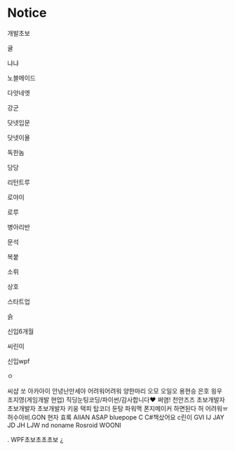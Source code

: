 # Notice


개발초보

귤

냐냐

노블메이드

다앗네엣

강군

닷넷입문

닷넷이욜

독한놈

당당

리턴트루

로야이

로루

병아리반

문석

복붙

소뤼

상호

스타트업

슭

신입6개월

씨린이

신입wpf

ㅇ

씨샵
쏘
아카아이
안녕난만세야
어려워어려워
양한마리
오모
오일오
용현승
은호
읭우
조지영(게임개발 현업)
직딩눈팅코딩/파이썬/감사합니다♥
쩌염!
천안즈즈
초보개발자
초보개발자
초보개발자
키웅
택피
탑코더
둔탕
파워맥
폰지메이커
하면된다
허 어려워ㅠ
허수아비.GON
현자
효록
AIIAN
ASAP
bluepope
C
C#책샀어요
c린이
GVI
IJ
JAY
JD
JH
LJW
nd
noname
Rosroid
WOONI

.
WPF초보초초초보
¿
